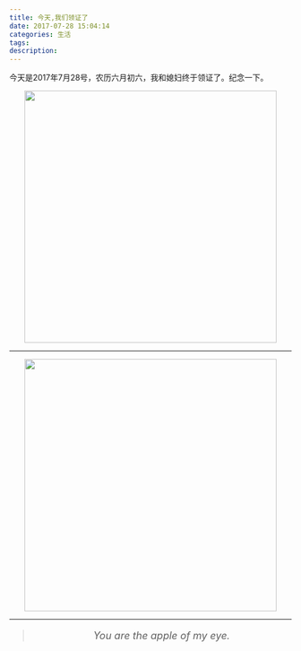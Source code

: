 ```yaml
---
title: 今天,我们领证了
date: 2017-07-28 15:04:14
categories: 生活
tags:
description:
---
```

今天是2017年7月28号，农历六月初六，我和媳妇终于领证了。纪念一下。
<div style="text-align:center;">
    <img src="http://oyzg3m24h.bkt.clouddn.com/marry-card2.jpg" width="450px" />
    <hr>
    <img src="http://oyzg3m24h.bkt.clouddn.com/marry-card.jpg" width="450px" />
</div>  

------------------------  


> <p style="text-align:center;font-size:18px;"><i>You are the apple of my eye.</i></p>